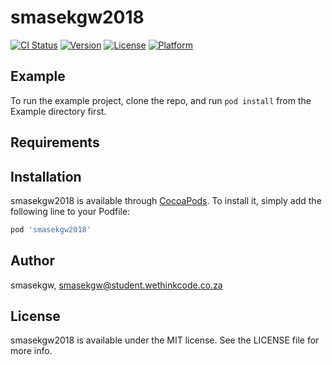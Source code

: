 # smasekgw2018

[![CI Status](https://img.shields.io/travis/smasekgw/smasekgw2018.svg?style=flat)](https://travis-ci.org/smasekgw/smasekgw2018)
[![Version](https://img.shields.io/cocoapods/v/smasekgw2018.svg?style=flat)](https://cocoapods.org/pods/smasekgw2018)
[![License](https://img.shields.io/cocoapods/l/smasekgw2018.svg?style=flat)](https://cocoapods.org/pods/smasekgw2018)
[![Platform](https://img.shields.io/cocoapods/p/smasekgw2018.svg?style=flat)](https://cocoapods.org/pods/smasekgw2018)

## Example

To run the example project, clone the repo, and run `pod install` from the Example directory first.

## Requirements

## Installation

smasekgw2018 is available through [CocoaPods](https://cocoapods.org). To install
it, simply add the following line to your Podfile:

```ruby
pod 'smasekgw2018'
```

## Author

smasekgw, smasekgw@student.wethinkcode.co.za

## License

smasekgw2018 is available under the MIT license. See the LICENSE file for more info.
